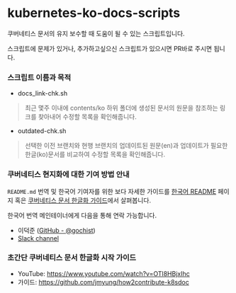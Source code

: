 # kubernetes-ko-docs-scripts
쿠버네티스 문서의 유지 보수할 때 도움이 될 수 있는 스크립트입니다.

스크립트에 문제가 있거나, 추가하고싶으신 스크립트가 있으시면 PR바로 주시면 됩니다.

### 스크립트 이름과 목적

- docs_link-chk.sh
> 최근 몇주 이내에 contents/ko 하위 폴더에 생성된 문서의 원문을 참조하는 링크를 찾아내어 수정할 목록을 확인해줍니다.

- outdated-chk.sh
> 선택한 이전 브랜치와 현행 브랜치의 업데이트된 원문(en)과 업데이트가 필요한 한글(ko)문서를 비교하여 수정할 목록을 확인해줍니다.

### 쿠버네티스 현지화에 대한 기여 방법 안내

`README.md` 번역 및 한국어 기여자를 위한 보다 자세한 가이드를 [한국어 README](README-ko.md) 페이지 혹은 [쿠버네티스 문서 한글화 가이드](https://kubernetes.io/ko/docs/contribute/localization_ko/)에서 살펴봅니다.

한국어 번역 메인테이너에게 다음을 통해 연락 가능합니다.

* 이덕준 ([GitHub - @gochist](https://github.com/gochist))
* [Slack channel](https://kubernetes.slack.com/messages/kubernetes-docs-ko)

### 초간단 쿠버네티스 문서 한글화 시작 가이드
- YouTube: https://www.youtube.com/watch?v=OTl8HBjxIhc
- 가이드: https://github.com/jmyung/how2contribute-k8sdoc

